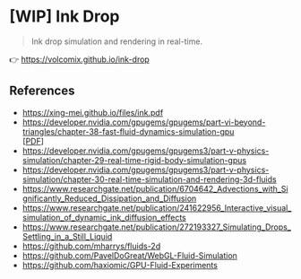 # [WIP] Ink Drop

> Ink drop simulation and rendering in real-time.

:point_right: https://volcomix.github.io/ink-drop

## References

- https://xing-mei.github.io/files/ink.pdf
- https://developer.nvidia.com/gpugems/gpugems/part-vi-beyond-triangles/chapter-38-fast-fluid-dynamics-simulation-gpu  
  [[PDF](https://meatfighter.com/fluiddynamics/GPU_Gems_Chapter_38.pdf)]
- https://developer.nvidia.com/gpugems/gpugems3/part-v-physics-simulation/chapter-29-real-time-rigid-body-simulation-gpus
- https://developer.nvidia.com/gpugems/gpugems3/part-v-physics-simulation/chapter-30-real-time-simulation-and-rendering-3d-fluids
- https://www.researchgate.net/publication/6704642_Advections_with_Significantly_Reduced_Dissipation_and_Diffusion
- https://www.researchgate.net/publication/241622956_Interactive_visual_simulation_of_dynamic_ink_diffusion_effects
- https://www.researchgate.net/publication/272193327_Simulating_Drops_Settling_in_a_Still_Liquid
- https://github.com/mharrys/fluids-2d
- https://github.com/PavelDoGreat/WebGL-Fluid-Simulation
- https://github.com/haxiomic/GPU-Fluid-Experiments
